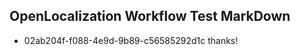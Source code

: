 ## OpenLocalization Workflow Test MarkDown
* 02ab204f-f088-4e9d-9b89-c56585292d1c thanks!

<!--HONumber=Sep16_HO2-->


